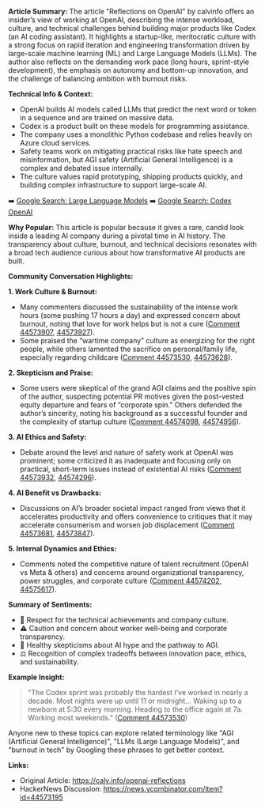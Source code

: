 
**Article Summary:**
The article "Reflections on OpenAI" by calvinfo offers an insider’s view of working at OpenAI, describing the intense workload, culture, and technical challenges behind building major products like Codex (an AI coding assistant). It highlights a startup-like, meritocratic culture with a strong focus on rapid iteration and engineering transformation driven by large-scale machine learning (ML) and Large Language Models (LLMs). The author also reflects on the demanding work pace (long hours, sprint-style development), the emphasis on autonomy and bottom-up innovation, and the challenge of balancing ambition with burnout risks.

**Technical Info & Context:**
- OpenAI builds AI models called LLMs that predict the next word or token in a sequence and are trained on massive data.
- Codex is a product built on these models for programming assistance.
- The company uses a monolithic Python codebase and relies heavily on Azure cloud services.
- Safety teams work on mitigating practical risks like hate speech and misinformation, but AGI safety (Artificial General Intelligence) is a complex and debated issue internally.
- The culture values rapid prototyping, shipping products quickly, and building complex infrastructure to support large-scale AI.

➡️ [Google Search: Large Language Models](https://www.google.com/search?q=large+language+models)
➡️ [Google Search: Codex OpenAI](https://www.google.com/search?q=openai+codex)

**Why Popular:**
This article is popular because it gives a rare, candid look inside a leading AI company during a pivotal time in AI history. The transparency about culture, burnout, and technical decisions resonates with a broad tech audience curious about how transformative AI products are built.

**Community Conversation Highlights:**

**1. Work Culture & Burnout:**
- Many commenters discussed the sustainability of the intense work hours (some pushing 17 hours a day) and expressed concern about burnout, noting that love for work helps but is not a cure ([Comment 44573907](https://news.ycombinator.com/item?id=44573907), [44573927](https://news.ycombinator.com/item?id=44573927)).
- Some praised the “wartime company” culture as energizing for the right people, while others lamented the sacrifice on personal/family life, especially regarding childcare ([Comment 44573530](https://news.ycombinator.com/item?id=44573530), [44573628](https://news.ycombinator.com/item?id=44573628)).

**2. Skepticism and Praise:**
- Some users were skeptical of the grand AGI claims and the positive spin of the author, suspecting potential PR motives given the post-vested equity departure and fears of “corporate spin.” Others defended the author’s sincerity, noting his background as a successful founder and the complexity of startup culture ([Comment 44574098](https://news.ycombinator.com/item?id=44574098), [44574956](https://news.ycombinator.com/item?id=44574956)).

**3. AI Ethics and Safety:**
- Debate around the level and nature of safety work at OpenAI was prominent; some criticized it as inadequate and focusing only on practical, short-term issues instead of existential AI risks ([Comment 44573932](https://news.ycombinator.com/item?id=44573932), [44574296](https://news.ycombinator.com/item?id=44574296)).

**4. AI Benefit vs Drawbacks:**
- Discussions on AI’s broader societal impact ranged from views that it accelerates productivity and offers convenience to critiques that it may accelerate consumerism and worsen job displacement ([Comment 44573681](https://news.ycombinator.com/item?id=44573681), [44573847](https://news.ycombinator.com/item?id=44573847)).

**5. Internal Dynamics and Ethics:**
- Comments noted the competitive nature of talent recruitment (OpenAI vs Meta & others) and concerns around organizational transparency, power struggles, and corporate culture ([Comment 44574202](https://news.ycombinator.com/item?id=44574202), [44575617](https://news.ycombinator.com/item?id=44575617)).

**Summary of Sentiments:**
- 🏅 Respect for the technical achievements and company culture.
- ⚠️ Caution and concern about worker well-being and corporate transparency.
- 🤔 Healthy skepticisms about AI hype and the pathway to AGI.
- ⚖️ Recognition of complex tradeoffs between innovation pace, ethics, and sustainability.

**Example Insight:**
> "The Codex sprint was probably the hardest I’ve worked in nearly a decade. Most nights were up until 11 or midnight... Waking up to a newborn at 5:30 every morning. Heading to the office again at 7a. Working most weekends." ([Comment 44573530](https://news.ycombinator.com/item?id=44573530))

Anyone new to these topics can explore related terminology like "AGI (Artificial General Intelligence)", "LLMs (Large Language Models)", and "burnout in tech" by Googling these phrases to get better context.

**Links:**
- Original Article: https://calv.info/openai-reflections
- HackerNews Discussion: https://news.ycombinator.com/item?id=44573195